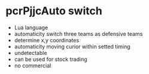 # pcrPjjcAuto switch

- Lua language  
- automaticity switch three teams as defensive teams
- determine x,y coordinates
- automaticity moving curior within setted timing
- undetectable
- can be used for stock trading
- no commercial
